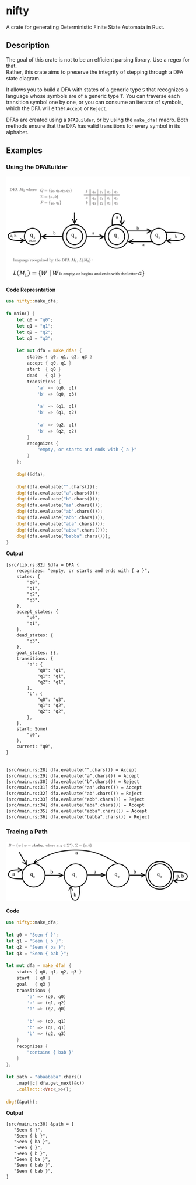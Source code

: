 # nifty
A crate for generating Deterministic Finite State Automata in Rust.  

## Description

The goal of this crate is not to be an efficient parsing library. Use a regex for that.  
Rather, this crate aims to preserve the integrity of stepping through a DFA state diagram.   

It allows you to build a DFA with states of a generic type `S` that recognizes a language
whose symbols are of a generic type `T`. You can traverse each transition symbol one by one, or you can 
consume an iterator of symbols, which the DFA will either `Accept` or `Reject`.

DFAs are created using a `DFABuilder`, or by using the `make_dfa!` macro.
Both methods ensure that the DFA has valid transitions for every symbol in its alphabet.

## Examples

### Using the DFABuilder

![example](images/example.png)

**Code Represntation**
```rust
use nifty::make_dfa;

fn main() {
    let q0 = "q0";
    let q1 = "q1";
    let q2 = "q2";
    let q3 = "q3";

    let mut dfa = make_dfa! {
        states { q0, q1, q2, q3 }
        accept { q0, q1 }
        start  { q0 }
        dead   { q3 }
        transitions {
            'a' => (q0, q1)
            'b' => (q0, q3)

            'a' => (q1, q1)
            'b' => (q1, q2)

            'a' => (q2, q1)
            'b' => (q2, q2)
        }
        recognizes { 
            "empty, or starts and ends with { a }"
        }
    };

    dbg!(&dfa);

    dbg!(dfa.evaluate("".chars()));
    dbg!(dfa.evaluate("a".chars()));
    dbg!(dfa.evaluate("b".chars()));
    dbg!(dfa.evaluate("aa".chars()));
    dbg!(dfa.evaluate("ab".chars()));
    dbg!(dfa.evaluate("abb".chars()));
    dbg!(dfa.evaluate("aba".chars()));
    dbg!(dfa.evaluate("abba".chars()));
    dbg!(dfa.evaluate("babba".chars()));
}
```

**Output**
```
[src/lib.rs:82] &dfa = DFA {
    recognizes: "empty, or starts and ends with { a }",
    states: {
        "q0",
        "q1",
        "q2",
        "q3",
    },
    accept_states: {
        "q0",
        "q1",
    },
    dead_states: {
        "q3",
    },
    goal_states: {},
    transitions: {
        'a': {
            "q0": "q1",
            "q1": "q1",
            "q2": "q1",
        },
        'b': {
            "q0": "q3",
            "q1": "q2",
            "q2": "q2",
        },
    },
    start: Some(
        "q0",
    ),
    current: "q0",
}


[src/main.rs:28] dfa.evaluate("".chars()) = Accept
[src/main.rs:29] dfa.evaluate("a".chars()) = Accept
[src/main.rs:30] dfa.evaluate("b".chars()) = Reject
[src/main.rs:31] dfa.evaluate("aa".chars()) = Accept
[src/main.rs:32] dfa.evaluate("ab".chars()) = Reject
[src/main.rs:33] dfa.evaluate("abb".chars()) = Reject
[src/main.rs:34] dfa.evaluate("aba".chars()) = Accept
[src/main.rs:35] dfa.evaluate("abba".chars()) = Accept
[src/main.rs:36] dfa.evaluate("babba".chars()) = Reject
```

### Tracing a Path

![example](images/example2.png)

**Code**
```rust
use nifty::make_dfa;

let q0 = "Seen { }";
let q1 = "Seen { b }";
let q2 = "Seen { ba }";
let q3 = "Seen { bab }";

let mut dfa = make_dfa! {
    states { q0, q1, q2, q3 }
    start  { q0 }
    goal   { q3 }
    transitions {
        'a' => (q0, q0)
        'a' => (q1, q2)
        'a' => (q2, q0)

        'b' => (q0, q1)
        'b' => (q1, q1)
        'b' => (q2, q3)
    }
    recognizes {
        "contains { bab }"
    }
};

let path = "abaababa".chars()
    .map(|c| dfa.get_next(&c))
    .collect::<Vec<_>>();

dbg!(&path);
```

**Output**
```text
[src/main.rs:30] &path = [
   "Seen { }",
   "Seen { b }",
   "Seen { ba }",
   "Seen { }",
   "Seen { b }",
   "Seen { ba }",
   "Seen { bab }",
   "Seen { bab }",
]
```
